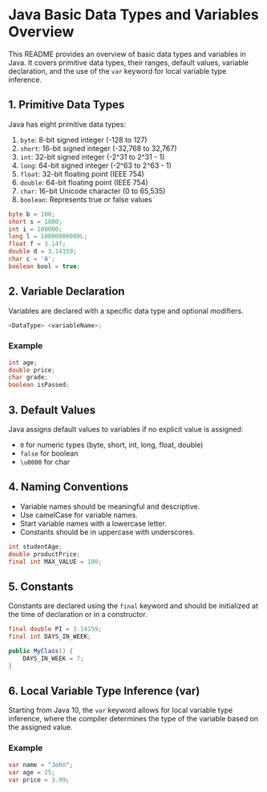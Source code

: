 # Java Basic Data Types and Variables Overview

This README provides an overview of basic data types and variables in Java. It covers primitive data types, their ranges, default values, variable declaration, and the use of the `var` keyword for local variable type inference.

## 1. Primitive Data Types

Java has eight primitive data types:

1. `byte`: 8-bit signed integer (-128 to 127)
2. `short`: 16-bit signed integer (-32,768 to 32,767)
3. `int`: 32-bit signed integer (-2^31 to 2^31 - 1)
4. `long`: 64-bit signed integer (-2^63 to 2^63 - 1)
5. `float`: 32-bit floating point (IEEE 754)
6. `double`: 64-bit floating point (IEEE 754)
7. `char`: 16-bit Unicode character (0 to 65,535)
8. `boolean`: Represents true or false values

```java
byte b = 100;
short s = 1000;
int i = 100000;
long l = 10000000000L;
float f = 3.14f;
double d = 3.14159;
char c = 'A';
boolean bool = true;
```

## 2. Variable Declaration

Variables are declared with a specific data type and optional modifiers.

```java
<DataType> <variableName>;
```

### Example

```java
int age;
double price;
char grade;
boolean isPassed;
```

## 3. Default Values

Java assigns default values to variables if no explicit value is assigned:

- `0` for numeric types (byte, short, int, long, float, double)
- `false` for boolean
- `\u0000` for char

## 4. Naming Conventions

- Variable names should be meaningful and descriptive.
- Use camelCase for variable names.
- Start variable names with a lowercase letter.
- Constants should be in uppercase with underscores.

```java
int studentAge;
double productPrice;
final int MAX_VALUE = 100;
```

## 5. Constants

Constants are declared using the `final` keyword and should be initialized at the time of declaration or in a constructor.

```java
final double PI = 3.14159;
final int DAYS_IN_WEEK;

public MyClass() {
    DAYS_IN_WEEK = 7;
}
```

## 6. Local Variable Type Inference (var)

Starting from Java 10, the `var` keyword allows for local variable type inference, where the compiler determines the type of the variable based on the assigned value.

### Example

```java
var name = "John";
var age = 25;
var price = 3.99;
```
